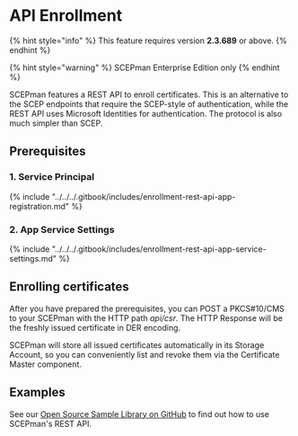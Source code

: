 # API Enrollment

{% hint style="info" %}
This feature requires version **2.3.689** or above.
{% endhint %}

{% hint style="warning" %}
SCEPman Enterprise Edition only
{% endhint %}

SCEPman features a REST API to enroll certificates. This is an alternative to the SCEP endpoints that require the SCEP-style of authentication, while the REST API uses Microsoft Identities for authentication. The protocol is also much simpler than SCEP.

## Prerequisites

### 1. Service Principal

{% include "../../../.gitbook/includes/enrollment-rest-api-app-registration.md" %}

### 2. App Service Settings

{% include "../../../.gitbook/includes/enrollment-rest-api-app-service-settings.md" %}



## Enrolling certificates

After you have prepared the prerequisites, you can POST a PKCS#10/CMS to your SCEPman with the HTTP path _api/csr_. The HTTP Response will be the freshly issued certificate in DER encoding.

SCEPman will store all issued certificates automatically in its Storage Account, so you can conveniently list and revoke them via the Certificate Master component.



## Examples

See our [Open Source Sample Library on GitHub](https://github.com/scepman/csr-request) to find out how to use SCEPman's REST API.

